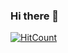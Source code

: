 ### Hi there 👋
[![HitCount](http://hits.dwyl.com/Ijaz-Sharif/Ijaz-Sharif.svg)](http://hits.dwyl.com/Ijaz-Sharif/Ijaz-Sharif)
<!--
**Ijaz-Sharif/Ijaz-Sharif** is a ✨ _special_ ✨ repository because its `README.md` (this file) appears on your GitHub profile.

Here are some ideas to get you started:

- 🔭 I’m currently working on ...
- 🌱 I’m currently learning ...
- 👯 I’m looking to collaborate on ...
- 🤔 I’m looking for help with ...
- 💬 Ask me about ...
- 📫 How to reach me: ...
- 😄 Pronouns: ...
- ⚡ Fun fact: ...
-->
